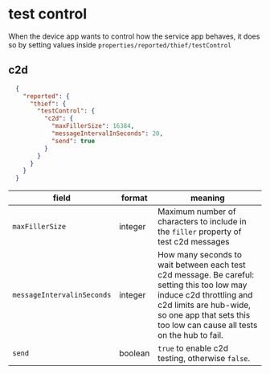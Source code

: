 # test control

When  the device app wants to control how the service app behaves, it does so by setting values inside `properties/reported/thief/testControl`

## c2d

```json
  {
    "reported": {
      "thief": {
        "testControl": {
          "c2d": {
            "maxFillerSize": 16384,
            "messageIntervalInSeconds": 20,
            "send": true
          }
        }
      }
    }
  }
```

| field | format | meaning |
| - | - | - |
| `maxFillerSize` | integer | Maximum number of characters to include in the `filler` property of test c2d messages |
| `messageIntervalinSeconds` | integer | How many seconds to wait between each test c2d message.  Be careful: setting this too low may induce c2d throttling and c2d limits are hub-wide, so one app that sets this too low can cause all tests on the hub to fail. |
| `send` | boolean | `true` to enable c2d testing, otherwise `false`. |

